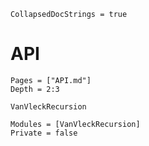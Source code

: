 ```@meta
CollapsedDocStrings = true
```

# API

```@contents
Pages = ["API.md"]
Depth = 2:3
```

```@docs
VanVleckRecursion
```

```@autodocs
Modules = [VanVleckRecursion]
Private = false
```